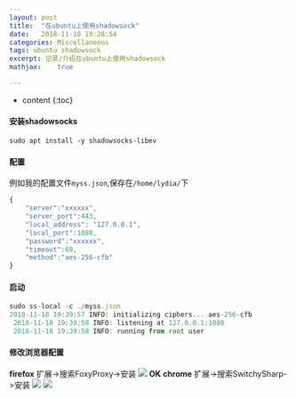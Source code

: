 ```yaml
---
layout: post
title:  "在ubuntu上使用shadowsock"
date:   2018-11-18 19:28:54
categories: Miscellaneous
tags: ubuntu shadowsock
excerpt: 记录/介绍在ubuntu上使用shadowsock
mathjax:	true

---
```


* content
{:toc}

#### 安装shadowsocks
`sudo apt install -y shadowsocks-libev`
#### 配置
例如我的配置文件`myss.json`,保存在`/home/lydia/`下
```js
{
	"server":"xxxxxx",
	"server_port":443, 
	"local_address": "127.0.0.1", 
	"local_port":1080, 
	"password":"xxxxxx", 
	"timeout":60, 
	"method":"aes-256-cfb"
}
```
#### 启动
```js
sudo ss-local -c ./myss.json
2018-11-18 19:39:57 INFO: initializing ciphers... aes-256-cfb
 2018-11-18 19:39:58 INFO: listening at 127.0.0.1:1080
 2018-11-18 19:39:58 INFO: running from root user
```
#### 修改浏览器配置
**firefox**
扩展->搜索FoxyProxy->安装
![](https://raw.githubusercontent.com/LingjieLi/LingjieLi.github.io/master/images/foxyproxysetting.png)
**OK**
**chrome**
扩展->搜索SwitchySharp->安装
![](https://raw.githubusercontent.com/LingjieLi/LingjieLi.github.io/master/images/switchysharpsetting1.png.png)
![](https://raw.githubusercontent.com/LingjieLi/LingjieLi.github.io/master/images/switchysharpsetting2.png.png)

